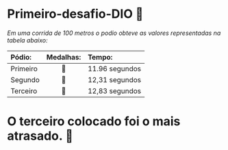 # Primeiro-desafio-DIO :athletic_shoe:

*Em uma corrida de 100 metros o podio obteve as valores representadas na tabela abaixo:*

| Pódio:   |     Medalhas:     | Tempo:         |
| :------- | :---------------: | :------------- |
| Primeiro | :1st_place_medal: | 11.96 segundos |
| Segundo  | :2nd_place_medal: | 12,31 segundos |
| Terceiro | :3rd_place_medal: | 12,83 segundos |



# O terceiro colocado foi o mais atrasado. :turtle:

